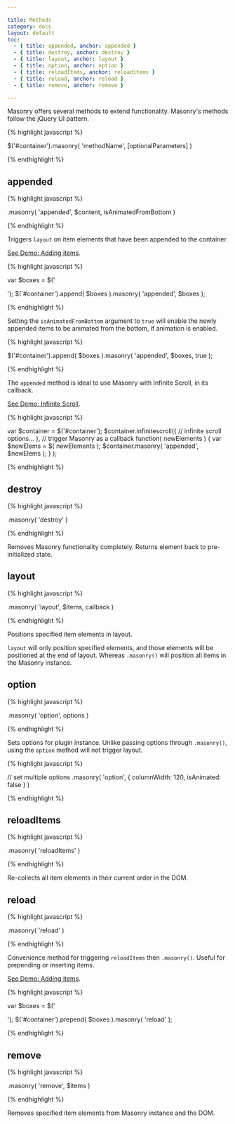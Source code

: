 ```yaml
---

title: Methods
category: docs
layout: default
toc:
  - { title: appended, anchor: appended }
  - { title: destroy, anchor: destroy }
  - { title: layout, anchor: layout }
  - { title: option, anchor: option }
  - { title: reloadItems, anchor: reloaditems }
  - { title: reload, anchor: reload }
  - { title: remove, anchor: remove }

---
```


Masonry offers several methods to extend functionality. Masonry's methods follow the jQuery UI pattern.

{% highlight javascript %}

$('#container').masonry( 'methodName', [optionalParameters] )

{% endhighlight %}


## appended

{% highlight javascript %}

.masonry( 'appended', $content, isAnimatedFromBottom )

{% endhighlight %}

Triggers `layout` on item elements that have been appended to the container.

[See Demo: Adding items](../demos/adding-items.html).

{% highlight javascript %}

var $boxes = $('<div class="box"/><div class="box"/><div class="box"/>');
$('#container').append( $boxes ).masonry( 'appended', $boxes );

{% endhighlight %}

Setting the `isAnimatedFromBottom` argument to <code><span class="kc">true</span></code> will enable the newly appended items to be animated from the bottom, if animation is enabled.

{% highlight javascript %}

$('#container').append( $boxes ).masonry( 'appended', $boxes, true );

{% endhighlight %}


The `appended` method is ideal to use Masonry with Infinite Scroll, in its callback.

[See Demo: Infinite Scroll](../demos/infinite-scroll.html).

{% highlight javascript %}


var $container = $('#container');
$container.infinitescroll({
    // infinite scroll options...
  },
  // trigger Masonry as a callback
  function( newElements ) {
    var $newElems = $( newElements );
    $container.masonry( 'appended', $newElems );
  }
);

{% endhighlight %}


## destroy

{% highlight javascript %}

.masonry( 'destroy' )

{% endhighlight %}

Removes Masonry functionality completely. Returns element back to pre-initialized state.

## layout

{% highlight javascript %}

.masonry( 'layout', $items, callback )

{% endhighlight %}

Positions specified item elements in layout.

`layout` will only position specified elements, and those elements will be positioned at the end of layout. Whereas `.masonry()` will position all items in the Masonry instance.

## option

{% highlight javascript %}

.masonry( 'option', options )

{% endhighlight %}

Sets options for plugin instance. Unlike passing options through `.masonry()`, using the `option` method will not trigger layout.

{% highlight javascript %}

// set multiple options
.masonry( 'option', { columnWidth: 120, isAnimated: false } )

{% endhighlight %}


## reloadItems

{% highlight javascript %}

.masonry( 'reloadItems' )

{% endhighlight %}

Re-collects all item elements in their current order in the DOM.  

## reload

{% highlight javascript %}

.masonry( 'reload' )

{% endhighlight %}

Convenience method for triggering `reloadItems` then `.masonry()`. Useful for prepending or inserting items.

[See Demo: Adding items](../demos/adding-items.html).

{% highlight javascript %}

var $boxes = $('<div class="box"/><div class="box"/><div class="box"/>');
$('#container').prepend( $boxes ).masonry( 'reload' );

{% endhighlight %}

## remove

{% highlight javascript %}

.masonry( 'remove', $items )

{% endhighlight %}

Removes specified item elements from Masonry instance and the DOM.




